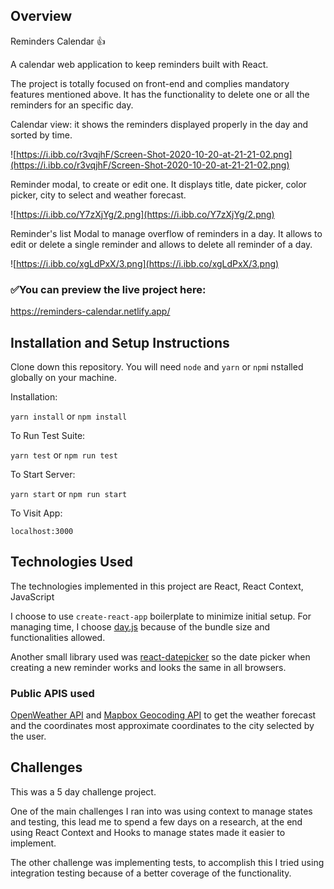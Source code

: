 ## Overview

Reminders Calendar 👍

A calendar web application to keep reminders built with React.

The project is totally focused on front-end and complies mandatory features mentioned above. It has the functionality to delete one or all the reminders for an specific day.

Calendar view: it shows the reminders displayed properly in the day and sorted by time.

![https://i.ibb.co/r3vqjhF/Screen-Shot-2020-10-20-at-21-21-02.png](https://i.ibb.co/r3vqjhF/Screen-Shot-2020-10-20-at-21-21-02.png)

Reminder modal, to create or edit one. It displays title, date picker, color picker, city to select and weather forecast.

![https://i.ibb.co/Y7zXjYg/2.png](https://i.ibb.co/Y7zXjYg/2.png)

Reminder's list Modal to manage overflow of reminders in a day. It allows to edit or delete a single reminder and allows to delete all reminder of a day.

![https://i.ibb.co/xgLdPxX/3.png](https://i.ibb.co/xgLdPxX/3.png)

### ✅You can preview the live project here:

https://reminders-calendar.netlify.app/

## Installation and Setup Instructions

Clone down this repository. You will need `node` and `yarn` or `npm`i nstalled globally on your machine.

Installation:

`yarn install` or `npm install`

To Run Test Suite:

`yarn test` or `npm run test`

To Start Server:

`yarn start` or `npm run start`

To Visit App:

`localhost:3000`

## Technologies Used

The technologies implemented in this project are React, React Context, JavaScript

I choose to use `create-react-app` boilerplate to minimize initial setup.
For managing time, I choose [day.js](https://day.js.org/en/) because of the bundle size and functionalities allowed.

Another small library used was [react-datepicker](https://reactdatepicker.com/) so the date picker when creating a new reminder works and looks the same in all browsers.

### Public APIS used

[OpenWeather API](https://openweathermap.org/) and [Mapbox Geocoding API](https://www.mapbox.com/) to get the weather forecast and the coordinates most approximate coordinates to the city selected by the user.

## Challenges

This was a 5 day challenge project.

One of the main challenges I ran into was using context to manage states and testing, this lead me to spend a few days on a research, at the end using React Context and Hooks to manage states made it easier to implement.

The other challenge was implementing tests, to accomplish this I tried using integration testing because of a better coverage of the functionality.
